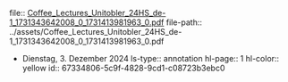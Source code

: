 file:: [Coffee_Lectures_Unitobler_24HS_de-1_1731343642008_0_1731413981963_0.pdf](../assets/Coffee_Lectures_Unitobler_24HS_de-1_1731343642008_0_1731413981963_0.pdf)
file-path:: ../assets/Coffee_Lectures_Unitobler_24HS_de-1_1731343642008_0_1731413981963_0.pdf

- Dienstag, 3. Dezember 2024
  ls-type:: annotation
  hl-page:: 1
  hl-color:: yellow
  id:: 67334806-5c9f-4828-9cd1-c08723b3ebc0